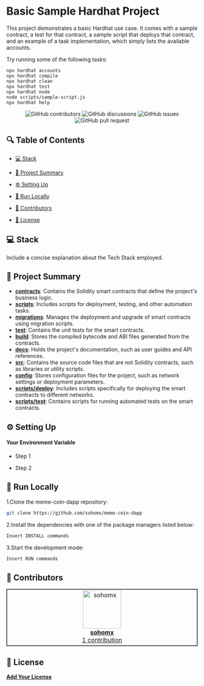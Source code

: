 # Basic Sample Hardhat Project

This project demonstrates a basic Hardhat use case. It comes with a sample contract, a test for that contract, a sample script that deploys that contract, and an example of a task implementation, which simply lists the available accounts.

Try running some of the following tasks:

```shell
npx hardhat accounts
npx hardhat compile
npx hardhat clean
npx hardhat test
npx hardhat node
node scripts/sample-script.js
npx hardhat help
```

<p align="center">
<!-- <a href=https://github.com/sohomx/meme-coin-dapp target="_blank">
<img src='/placeholder.jpg' width="100%" alt="Banner" /> -->
</a>
</p>



<p align="center">
<img src="https://img.shields.io/github/contributors/sohomx/meme-coin-dapp" alt="GitHub contributors" />
<img src="https://img.shields.io/github/discussions/sohomx/meme-coin-dapp" alt="GitHub discussions" />
<img src="https://img.shields.io/github/issues/sohomx/meme-coin-dapp" alt="GitHub issues" />
<img src="https://img.shields.io/github/issues-pr/sohomx/meme-coin-dapp" alt="GitHub pull request" />
</p>

<p></p>
<p></p>

## 🔍 Table of Contents

* [💻 Stack](#stack)

* [📝 Project Summary](#project-summary)

* [⚙️ Setting Up](#setting-up)

* [🚀 Run Locally](#run-locally)

* [🙌 Contributors](#contributors)

* [📄 License](#license)

## 💻 Stack

Include a concise explanation about the Tech Stack employed.

## 📝 Project Summary

- [**contracts**](contracts): Contains the Solidity smart contracts that define the project's business logic.
- [**scripts**](scripts): Includes scripts for deployment, testing, and other automation tasks.
- [**migrations**](migrations): Manages the deployment and upgrade of smart contracts using migration scripts.
- [**test**](test): Contains the unit tests for the smart contracts.
- [**build**](build): Stores the compiled bytecode and ABI files generated from the contracts.
- [**docs**](docs): Holds the project's documentation, such as user guides and API references.
- [**src**](src): Contains the source code files that are not Solidity contracts, such as libraries or utility scripts.
- [**config**](config): Stores configuration files for the project, such as network settings or deployment parameters.
- [**scripts/deploy**](scripts/deploy): Includes scripts specifically for deploying the smart contracts to different networks.
- [**scripts/test**](scripts/test): Contains scripts for running automated tests on the smart contracts.

## ⚙️ Setting Up

#### Your Environment Variable

- Step 1

- Step 2

## 🚀 Run Locally
1.Clone the meme-coin-dapp repository:
```sh
git clone https://github.com/sohomx/meme-coin-dapp
```
2.Install the dependencies with one of the package managers listed below:
```sh 
Insert INSTALL commands 
```
3.Start the development mode:
```sh 
Insert RUN commands 
```

## 🙌 Contributors

<table style="border:1px solid #404040;text-align:center;width:100%">
<tr><td style="width:14.29%;border:1px solid #404040;">
        <a href="https://github.com/sohomx" spellcheck="false">
          <img src="https://avatars.githubusercontent.com/u/84140043?v=4?s=100" width="100px;" alt="sohomx"/>
          <br />
          <b>sohomx</b>
        </a>
        <br />
        <a href="https://github.com/sohomx/meme-coin-dapp/commits?author=sohomx" title="Contributions" spellcheck="false">
          1 contribution
        </a>
      </td></table>

## 📄 License

[**Add Your License**](https://choosealicense.com)

